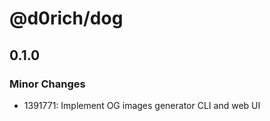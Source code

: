 # @d0rich/dog

## 0.1.0

### Minor Changes

- 1391771: Implement OG images generator CLI and web UI

